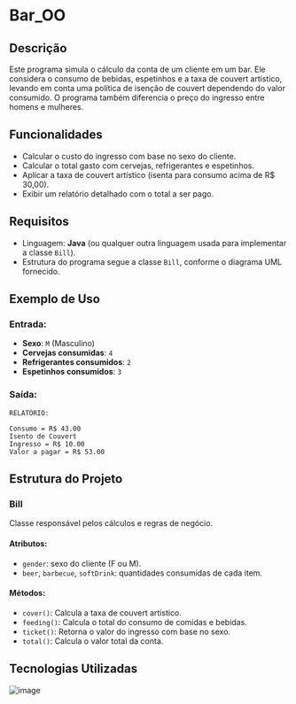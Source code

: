 # Bar_OO

## Descrição
Este programa simula o cálculo da conta de um cliente em um bar. Ele considera o consumo de bebidas, espetinhos e a taxa de couvert artístico, levando em conta uma política de isenção de couvert dependendo do valor consumido. O programa também diferencia o preço do ingresso entre homens e mulheres.

## Funcionalidades
- Calcular o custo do ingresso com base no sexo do cliente.
- Calcular o total gasto com cervejas, refrigerantes e espetinhos.
- Aplicar a taxa de couvert artístico (isenta para consumo acima de R$ 30,00).
- Exibir um relatório detalhado com o total a ser pago.

## Requisitos
- Linguagem: **Java** (ou qualquer outra linguagem usada para implementar a classe `Bill`).
- Estrutura do programa segue a classe `Bill`, conforme o diagrama UML fornecido.

## Exemplo de Uso

### Entrada:
- **Sexo**: `M` (Masculino)  
- **Cervejas consumidas**: `4`  
- **Refrigerantes consumidos**: `2`  
- **Espetinhos consumidos**: `3`  

### Saída:
```text
RELATÓRIO:

Consumo = R$ 43.00
Isento de Couvert
Ingresso = R$ 10.00
Valor a pagar = R$ 53.00
```

## Estrutura do Projeto

### Bill
Classe responsável pelos cálculos e regras de negócio.

#### Atributos:
- `gender`: sexo do cliente (F ou M).
- `beer`, `barbecue`, `softDrink`: quantidades consumidas de cada item.

#### Métodos:
- `cover()`: Calcula a taxa de couvert artístico.
- `feeding()`: Calcula o total do consumo de comidas e bebidas.
- `ticket()`: Retorna o valor do ingresso com base no sexo.
- `total()`: Calcula o valor total da conta.

## Tecnologias Utilizadas
![image](https://img.shields.io/badge/Java-ED8B00?style=for-the-badge&logo=java&logoColor=white)
